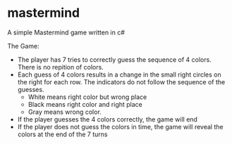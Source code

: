 # mastermind
A simple Mastermind game written in c# 

The Game:
- The player has 7 tries to correctly guess the sequence of 4 colors. There is no repition of colors.
- Each guess of 4 colors results in a change in the small right circles on the right for each row. The indicators do not follow the sequence of the guesses.
  - White means right color but wrong place
  - Black means right color and right place
  - Gray means wrong color.
- If the player guesses the 4 colors correctly, the game will end
- If the player does not guess the colors in time, the game will reveal the colors at the end of the 7 turns
